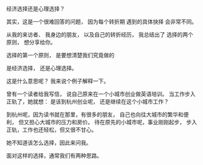 ### 
经济选择还是心理选择？

其实，这是一个很难回答的问题，
因为每个转折期
遇到的具体抉择
会非常不同。

从我的来访者、
我身边的朋友，
以及自己的转折经历，
我总结出了
选择的两个原则，
想分享给你。

选择的第一个原则，
是要想清楚我们究竟做的

是经济选择，
还是心理选择。

这是什么意思呢？
我来说个例子解释一下。

曾有一个读者给我写信，
说自己原来在一个小城市创业做英语培训。
当工作步入正轨了，她就想：
是该到杭州创业呢，
还是继续在这个小城市工作？

到杭州呢，因为读书就在那里，有很多的朋友，
自己也向往大城市的繁华和便利，
但又担心大城市的压力和房价。
待在原先的小城市呢，事业刚刚起步，
步入正轨，工作也还轻松，但又很不甘心。

她不知道该怎么选择，因此来问我。

面对这样的选择，通常我们有两种思路。

